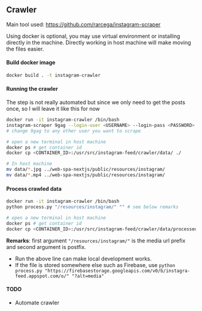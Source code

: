 ## Crawler
Main tool used: https://github.com/rarcega/instagram-scraper

Using docker is optional, you may use virtual environment or installing directly in the machine. Directly working in host machine will make moving the files easier.

#### Build docker image
```bash
docker build . -t instagram-crawler
```

#### Running the crawler
The step is not really automated but since we only need to get the posts once, so I will leave it like this for now
```bash
docker run -it instagram-crawler /bin/bash
instagram-scraper 9gag --login-user <USERNAME> --login-pass <PASSWORD> --maximum 100 --destination /usr/src/instagram-feed/crawler/data --media-types image video --media-metadata
# change 9gag to any other user you want to scrape

# open a new terminal in host machine
docker ps # get container id
docker cp <CONTAINER_ID>:/usr/src/instagram-feed/crawler/data/ ./

# In host machine
mv data/*.jpg ../web-spa-nextjs/public/resources/instagram/
mv data/*.mp4 ../web-spa-nextjs/public/resources/instagram/
```

#### Process crawled data
```bash
docker run -it instagram-crawler /bin/bash
python process.py "/resources/instagram/" "" # see below remarks

# open a new terminal in host machine
docker ps # get container id
docker cp <CONTAINER_ID>:/usr/src/instagram-feed/crawler/data/processed/data.json ./data/processed/
```

**Remarks**: first argument `"/resources/instagram/"` is the media url prefix and second argument is postfix.
* Run the above line can make local development works.
* If the file is stored somewhere else such as Firebase, use `python process.py "https://firebasestorage.googleapis.com/v0/b/instagra-feed.appspot.com/o/" "?alt=media"`


#### TODO
* Automate crawler
